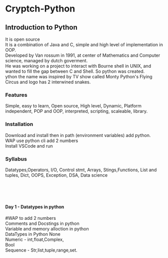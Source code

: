 # Cryptch-Python
## Introduction to Python
It is open source <br>
It is a combination of Java and C, simple and high level of implementation in OOP.<br>
Developed by Van rossum in 1991, at center of Mathematics and Computer science, managed by dutch goverment.<br>
He was working on a project to interact with Bourne shell in UNIX, and wanted to fill the gap between C and Shell.
So python was created.<br>
ython the name was inspired by TV show called Monty Python's Flying Circus and logo has 2 interwined snakes.

### Features
Simple, easy to learn, Open source, High level, Dynamic, Platform independent, POP and OOP, interpreted, scripting, scaleable, library.<br>
### Installation
Download and install then in path (environment variables) add python.<br>
WAP use python cli add 2 numbers <br>
Install VSCode and run 
### Syllabus
Datatypes,Operators, I/O, Control stmt, Arrays, Stings,Functions, List and tuples, Dict, OOPS, Exception, DSA, Data science


<br><br><br>
#### Day 1 - Datatypes in python
#WAP to add 2 numbers<br>
Comments and Docstings in python<br>
Variable and memory alloction in python<br>
DataTypes in Python 
    None <br>
    Numeric - int,float,Complex,<br>
    Bool<br>
    Sequence - Str,list,tuple,range,set.
    
